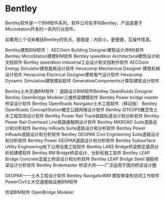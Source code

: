 # Bentley

Bentley软件是一个BIM软件系列，软件公司名字叫Bentley，产品是基于Microstation开发的一系列行业软件。

如果用三个词来概括Bentley的优点，那就是：内存小，更便捷，互操作性高。



Bentley建筑BIM软件：
AECOsim Building Designer建筑设计(BIM)软件
Bentley MicroStation建模BIM软件
Bentley speedikon Architectural建筑设计和文档软件
Bentley speedikon Industrial工业设计和文档制作软件
AECOsim Energy Simulator建筑能耗设计软件
Hevacomp Mechanical Designer 建筑机械设计软件
Hevacomp Electrical Designer建筑电气设计软件
Hevacomp Dynamic Simulation建筑模拟软件
GenerativeComponents计算型建筑设计软件

Bentley土木交通BIM软件：
道路设计BIM软件Bentley OpenRoads Designer
Bentley OpenBridge Modeler三维桥梁建模软件
Bentley Power bridge master桥梁设计软件
Bentley OpenRoads Navigator土木工程软件（移动版）
Bentley OpenRoads ConceptStation概念公路网络设计软件
Bentley SITEOPS概念性土木工程现场设计软件
Bentley Power Rail Track铁路轨道设计和分析软件
Bentley Power Rail Overhead Line铁路接触网设计软件
Bentley MXROAD Suite道路设计和分析软件
Bentley InRoads Suite道路设计和分析软件
Bentley Power InRoads道路设计和分析软件
Bentley GEOPAK Civil Engineering Suite道路设计和分析软件
Bentley Power GEOPAK道路设计和分析软件
Bentley Subsurface Utility Engineering地下公用设施工程软件
Bentley LARS Bridge桥梁额定载荷分析和建模软件
Bentley RM Bridge桥梁设计、分析和施工软件
Bentley LEAP Bridge Concrete混凝土桥梁设计和分析软件
Bentley LEAP Bridge Steel 钢筋桥梁设计分析软件
Bentley Bridemaster 桥梁大师——广泛运用于国内桥梁设计圈

GEOPAK——土木工程设计软件
Bentley NavigatorBIM 模型审查和协同工作软件
PowerCivil土木交通基础设施BIM软件

桥梁BIM软件 OpenBridge Modeler



